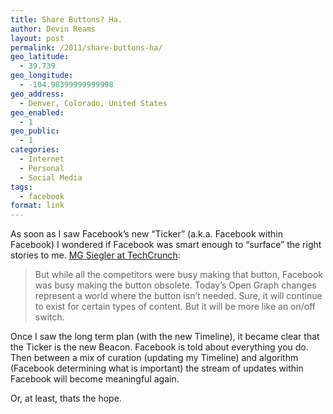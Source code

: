 ```yaml
---
title: Share Buttons? Ha.
author: Devin Reams
layout: post
permalink: /2011/share-buttons-ha/
geo_latitude:
  - 39.739
geo_longitude:
  - -104.98399999999998
geo_address:
  - Denver, Colorado, United States
geo_enabled:
  - 1
geo_public:
  - 1
categories:
  - Internet
  - Personal
  - Social Media
tags:
  - facebook
format: link
---
```

As soon as I saw Facebook&#8217;s new &#8220;Ticker&#8221; (a.k.a. Facebook within Facebook) I wondered if Facebook was smart enough to &#8220;surface&#8221; the right stories to me. [MG Siegler at TechCrunch][1]:

> But while all the competitors were busy making that button, Facebook was busy making the button obsolete. Today’s Open Graph changes represent a world where the button isn’t needed. Sure, it will continue to exist for certain types of content. But it will be more like an on/off switch.

Once I saw the long term plan (with the new Timeline), it became clear that the Ticker is the new Beacon. Facebook is told about everything you do. Then between a mix of curation (updating my Timeline) and algorithm (Facebook determining what is important) the stream of updates within Facebook will become meaningful again.

Or, at least, thats the hope.

 [1]: http://techcrunch.com/2011/09/22/button-down/